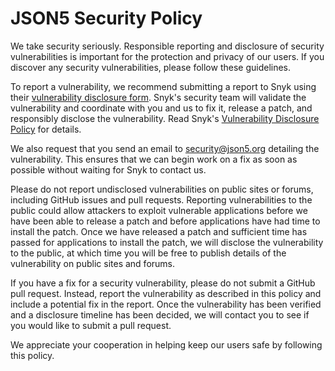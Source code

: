# JSON5 Security Policy

We take security seriously. Responsible reporting and disclosure of security
vulnerabilities is important for the protection and privacy of our users. If you
discover any security vulnerabilities, please follow these guidelines.

To report a vulnerability, we recommend submitting a report to Snyk using their
[vulnerability disclosure form](https://snyk.io/vulnerability-disclosure/).
Snyk's security team will validate the vulnerability and coordinate with you and
us to fix it, release a patch, and responsibly disclose the vulnerability. Read
Snyk's
[Vulnerability Disclosure Policy](https://docs.snyk.io/more-info/disclosing-vulnerabilities/disclose-a-vulnerability-in-an-open-source-package)
for details.

We also request that you send an email to
[security@json5.org](mailto:security@json5.org) detailing the vulnerability.
This ensures that we can begin work on a fix as soon as possible without waiting
for Snyk to contact us.

Please do not report undisclosed vulnerabilities on public sites or forums,
including GitHub issues and pull requests. Reporting vulnerabilities to the
public could allow attackers to exploit vulnerable applications before we have
been able to release a patch and before applications have had time to install
the patch. Once we have released a patch and sufficient time has passed for
applications to install the patch, we will disclose the vulnerability to the
public, at which time you will be free to publish details of the vulnerability
on public sites and forums.

If you have a fix for a security vulnerability, please do not submit a GitHub
pull request. Instead, report the vulnerability as described in this policy and
include a potential fix in the report. Once the vulnerability has been verified
and a disclosure timeline has been decided, we will contact you to see if you
would like to submit a pull request.

We appreciate your cooperation in helping keep our users safe by following this
policy.
